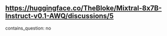 ## https://huggingface.co/TheBloke/Mixtral-8x7B-Instruct-v0.1-AWQ/discussions/5

contains_question: no
